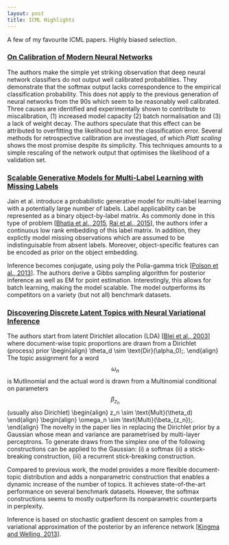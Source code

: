 ```yaml
---
layout: post
title: ICML Highlights
---
```


A few of my favourite ICML papers. Highly biased selection.

### [On Calibration of Modern Neural Networks](http://proceedings.mlr.press/v70/guo17a.html)
The authors make the simple yet striking observation that deep
   neural network classifiers do not output well calibrated
   probabilities. They demonstrate that the softmax output lacks 
   correspondence to the empirical
   classification probability. This does not apply to the previous
   generation of neural networks from the 90s which seem to be
   reasonably well calibrated.
   Three causes are identified and experimentally shown to contribute
   to miscalibration, (1) increased model capacity (2) batch normalisation and (3) a lack of weight decay.
   The authors speculate that this effect can be attributed to
   overfitting the likelihood but not the classification error.
   Several methods for retrospective calibration are investiaged, of
   which *Platt scaling* shows the most promise despite its
   simplicity. This techniques amounts
   to a simple rescaling of the network output that optimises the
   likelihood of a validation set.

### [Scalable Generative Models for Multi-Label Learning with Missing Labels](http://proceedings.mlr.press/v70/jain17a)
   Jain et al. introduce a probabilistic generative model
   for multi-label learning with a potentially large number of
   labels. Label applicability can be represented as a binary
   object-by-label matrix. As commonly done in this type of
   problem [[Bhatia et al., 2015](https://papers.nips.cc/paper/5969-sparse-local-embeddings-for-extreme-multi-label-classification.pdf), [Rai et al., 2015](http://papers.nips.cc/paper/5770-large-scale-bayesian-multi-label-learning-via-topic-based-label-embeddings.pdf)], the authors infer a continuous
   low rank embedding of this label matrix.
   In addition, they explictly model missing observations which are
   assumed to be indistinguisable from absent labels. Moreover, object-specific
   features can be encoded as prior on the object embedding.

   Inference becomes conjugate, using poly the Polia-gamma trick
   [[Polson et al., 2013](https://arxiv.org/pdf/1205.0310.pdf)]. The authors derive a Gibbs sampling algorithm for
   posterior inference as well as EM for point
   estimation. Interestingly, this allows for batch learning, making
   the model scalable. The model outperforms its competitors on a
   variety (but not all) benchmark datasets.
   

### [Discovering Discrete Latent Topics with Neural Variational Inference](http://proceedings.mlr.press/v70/miao17a.html)
   The authors start from latent Dirichlet allocation (LDA) [[Blei et al., 2003](http://jmlr.csail.mit.edu/papers/v3/blei03a.html)]
   where document-wise topic proportions are drawn from a Dirichlet (process) prior
   \begin{align} \theta_d \sim \text{Dir}(\alpha_0)\;. \end{align}
   The topic assignment for a word $$ \omega_n $$ is Mutlinomial
   and the actual word is drawn from a Multinomial conditional on
   parameters $$ \beta_{z_n} $$ (usually also Dirichlet)
   \begin{align} z_n \sim \text{Mult}(\theta_d) \end{align}
   \begin{align} \omega_n \sim \text{Multi}(\beta_{z_n})\;. \end{align}
   The novelty in the paper lies in replacing the Dirichlet prior by a Gaussian
   whose mean and variance are parametrised by multi-layer perceptrons.
   To generate draws from the simplex one of the following
   constructions can be applied to the Gaussian: (i) a softmax (ii) a
   stick-breaking construction, (iii) a recurrent stick-breaking
   construction. 

   Compared to previous work, the model provides a
   more flexible document-topic distribution and adds a nonparametric
   construction that enables a dynamic increase of the number of topics.
   It achieves state-of-the-art performance on several benchmark
   datasets. However, the softmax constructions seems to mostly
   outperform its nonparametric counterparts in
   perplexity.

   Inference is based on stochastic gradient descent on samples from a
   variational approximation of the posterior by an inference network [[Kingma and Welling, 2013](https://arxiv.org/abs/1312.6114)].

